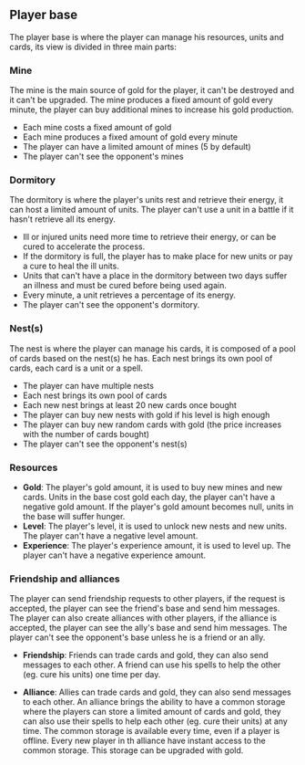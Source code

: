 ## Player base

The player base is where the player can manage his resources, units and cards, its view is divided in three main parts:

### Mine

The mine is the main source of gold for the player, it can't be destroyed and it can't be upgraded. The mine produces a fixed amount of gold every minute, the player can buy additional mines to increase his gold production.

- Each mine costs a fixed amount of gold
- Each mine produces a fixed amount of gold every minute
- The player can have a limited amount of mines (5 by default)
- The player can't see the opponent's mines

### Dormitory

The dormitory is where the player's units rest and retrieve their energy, it can host a limited amount of units. The player can't use a unit in a battle if it hasn't retrieve all its energy.

- Ill or injured units need more time to retrieve their energy, or can be cured to accelerate the process.
- If the dormitory is full, the player has to make place for new units or pay a cure to heal the ill units.
- Units that can't have a place in the dormitory between two days suffer an illness and must be cured before being used again.
- Every minute, a unit retrieves a percentage of its energy.
- The player can't see the opponent's dormitory.

### Nest(s)

The nest is where the player can manage his cards, it is composed of a pool of cards based on the nest(s) he has. Each nest brings its own pool of cards, each card is a unit or a spell.

- The player can have multiple nests
- Each nest brings its own pool of cards
- Each new nest brings at least 20 new cards once bought
- The player can buy new nests with gold if his level is high enough
- The player can buy new random cards with gold (the price increases with the number of cards bought)
- The player can't see the opponent's nest(s)


### Resources

- **Gold**: The player's gold amount, it is used to buy new mines and new cards. Units in the base cost gold each day, the player can't have a negative gold amount. If the player's gold amount becomes null, units in the base will suffer hunger.
- **Level**: The player's level, it is used to unlock new nests and new units. The player can't have a negative level amount.
- **Experience**: The player's experience amount, it is used to level up. The player can't have a negative experience amount.

### Friendship and alliances

The player can send friendship requests to other players, if the request is accepted, the player can see the friend's base and send him messages. The player can also create alliances with other players, if the alliance is accepted, the player can see the ally's base and send him messages. The player can't see the opponent's base unless he is a friend or an ally.

- **Friendship**: Friends can trade cards and gold, they can also send messages to each other. A friend can use his spells to help the other (eg. cure his units) one time per day.

- **Alliance**: Allies can trade cards and gold, they can also send messages to each other. An alliance brings the ability to have a common storage where the players can store a limited amount of cards and gold, they can also use their spells to help each other (eg. cure their units) at any time. The common storage is available every time, even if a player is offline. Every new player in th alliance have instant access to the common storage. This storage can be upgraded with gold.
